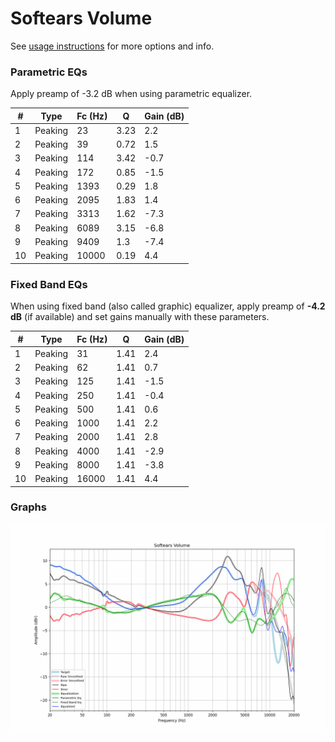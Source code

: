 # Softears Volume
See [usage instructions](https://github.com/jaakkopasanen/AutoEq#usage) for more options and info.

### Parametric EQs
Apply preamp of -3.2 dB when using parametric equalizer.

|   # | Type    |   Fc (Hz) |    Q |   Gain (dB) |
|-----|---------|-----------|------|-------------|
|   1 | Peaking |        23 | 3.23 |         2.2 |
|   2 | Peaking |        39 | 0.72 |         1.5 |
|   3 | Peaking |       114 | 3.42 |        -0.7 |
|   4 | Peaking |       172 | 0.85 |        -1.5 |
|   5 | Peaking |      1393 | 0.29 |         1.8 |
|   6 | Peaking |      2095 | 1.83 |         1.4 |
|   7 | Peaking |      3313 | 1.62 |        -7.3 |
|   8 | Peaking |      6089 | 3.15 |        -6.8 |
|   9 | Peaking |      9409 | 1.3  |        -7.4 |
|  10 | Peaking |     10000 | 0.19 |         4.4 |

### Fixed Band EQs
When using fixed band (also called graphic) equalizer, apply preamp of **-4.2 dB** (if available) and set gains manually with these parameters.

|   # | Type    |   Fc (Hz) |    Q |   Gain (dB) |
|-----|---------|-----------|------|-------------|
|   1 | Peaking |        31 | 1.41 |         2.4 |
|   2 | Peaking |        62 | 1.41 |         0.7 |
|   3 | Peaking |       125 | 1.41 |        -1.5 |
|   4 | Peaking |       250 | 1.41 |        -0.4 |
|   5 | Peaking |       500 | 1.41 |         0.6 |
|   6 | Peaking |      1000 | 1.41 |         2.2 |
|   7 | Peaking |      2000 | 1.41 |         2.8 |
|   8 | Peaking |      4000 | 1.41 |        -2.9 |
|   9 | Peaking |      8000 | 1.41 |        -3.8 |
|  10 | Peaking |     16000 | 1.41 |         4.4 |

### Graphs
![](./Softears%20Volume.png)
